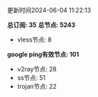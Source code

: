 更新时间2024-06-04 11:22:13

**总订阅: 35**
**总节点: 5243**
- vless节点: 8

**google ping有效节点: 101**
- v2ray节点: 28
- ss节点: 51
- trojan节点: 22
